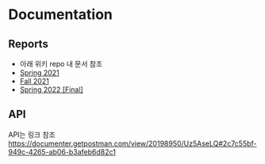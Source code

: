 # Documentation

## Reports
- 아래 위키 repo 내 문서 참조
- [Spring 2021](https://github.com/GC210GP/wiki-211)
- [Fall 2021](https://github.com/GC210GP/wiki-212)
- [Spring 2022 [Final]](https://github.com/GC210GP/wiki-221)


## API
API는 링크 참조
https://documenter.getpostman.com/view/20198950/Uz5AseLQ#2c7c55bf-949c-4265-ab06-b3afeb6d82c1
